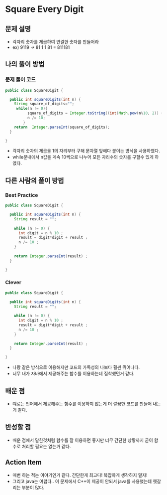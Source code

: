 # Square Every Digit

## 문제 설명

*  각자리 숫자를 제곱하여 연결한 숫자를 만들어라
*  ex) 9119 -> 81 1 1 81 = 811181

## 나의 풀이 방법

### 문제 풀이 코드

```java
public class SquareDigit {

  public int squareDigits(int n) {
    String square_of_digits="";
     while(n != 0){
	      square_of_digits = Integer.toString((int)Math.pow(n%10, 2)) + square_of_digits;
	      n /= 10;
	    }
    return  Integer.parseInt(square_of_digits);
  }

}
```
*  각자리 숫자의 제곱을 1의 자리부터 구해 문자열 앞에다 붙이는 방식을 사용하였다.
*  while문내에서 n값을 계속 10씩으로 나누어 모든 자리수의 숫자를 구할수 있게 하였다.

## 다른 사람의 풀이 방법

### Best Practice

```java
public class SquareDigit {

  public int squareDigits(int n) {
    String result = ""; 
    
    while (n != 0) {
      int digit = n % 10 ;
      result = digit*digit + result ;
      n /= 10 ;
    }
    
    return Integer.parseInt(result) ;
  }

}
```

### Clever

```java
public class SquareDigit {

  public int squareDigits(int n) {
    String result = ""; 
    
    while (n != 0) {
      int digit = n % 10 ;
      result = digit*digit + result ;
      n /= 10 ;
    }
    
    return Integer.parseInt(result) ;
  }

}
```

*  나랑 같은 방식으로 이용해지만 코드의 가독성의 나보다 훨씬 뛰어나다.
*  너무 내가 자바에서 제공해주는 함수를 이용하는데 집착했던거 같다.

## 배운 점 

*  떄로는 언어에서 제공해주는 함수를 이용하지 않는게 더 깔끔한 코드를 만들어 내는 거 같다.

## 반성할 점
 
 *  배운 점에서 말한것처럼 함수를 잘 이용하면 좋지만 너무 간단한 상황까지 굳이 함수로 처리할 필요는 없는거 같다.

## Action Item

*  매번 하는 적는 이야기인거 같다. 간단한게 최고다! 복잡하게 생각하지 말자!
*  그리고 java는 어렵다.. 이 문제에서 C++이 제공이 안되서 java를 사용했는데 헷갈리는 부분이 많다.